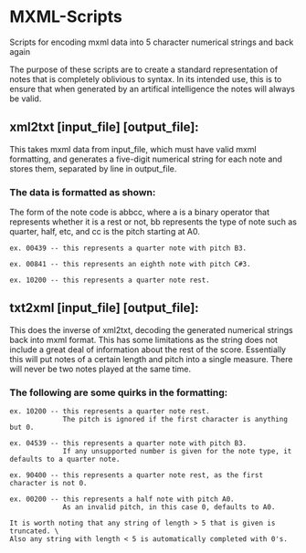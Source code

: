# MXML-Scripts
Scripts for encoding mxml data into 5 character numerical strings and back again

The purpose of these scripts are to create a standard representation of notes that is completely oblivious to syntax.  In its intended use, this is to ensure that when generated by an artifical intelligence the notes will always be valid.

## xml2txt [input_file] [output_file]:
This takes mxml data from input_file, which must have valid mxml formatting, and generates a five-digit numerical string for each note and stores them, separated by line in output_file.
    
### The data is formatted as shown:
The form of the note code is abbcc, where a is a binary operator that represents whether it is a rest or not, bb represents the type of note such as quarter, half, etc, and cc is the pitch starting at A0.

    ex. 00439 -- this represents a quarter note with pitch B3.

    ex. 00841 -- this represents an eighth note with pitch C#3.

    ex. 10200 -- this represents a quarter note rest.
        
## txt2xml [input_file] [output_file]:
This does the inverse of xml2txt, decoding the generated numerical strings back into mxml format.  This has some limitations as the string does not include a great deal of information about the rest of the score.  Essentially this will put notes of a certain length and pitch into a single measure.  There will never be two notes played at the same time.

### The following are some quirks in the formatting:
        
    ex. 10200 -- this represents a quarter note rest.  
                 The pitch is ignored if the first character is anything but 0.
        
    ex. 04539 -- this represents a quarter note with pitch B3.  
                 If any unsupported number is given for the note type, it defaults to a quarter note.
        
    ex. 90400 -- this represents a quarter note rest, as the first character is not 0.
        
    ex. 00200 -- this represents a half note with pitch A0.  
                 As an invalid pitch, in this case 0, defaults to A0.
        
    It is worth noting that any string of length > 5 that is given is truncated. \
    Also any string with length < 5 is automatically completed with 0's.
